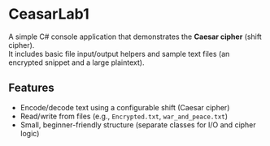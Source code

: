# CeasarLab1

A simple C# console application that demonstrates the **Caesar cipher** (shift cipher).  
It includes basic file input/output helpers and sample text files (an encrypted snippet and a large plaintext).

## Features
- Encode/decode text using a configurable shift (Caesar cipher)
- Read/write from files (e.g., `Encrypted.txt`, `war_and_peace.txt`)
- Small, beginner-friendly structure (separate classes for I/O and cipher logic)

